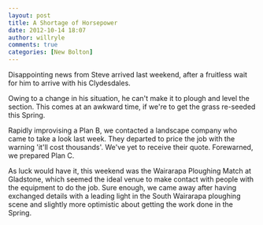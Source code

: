 ```yaml
---
layout: post
title: A Shortage of Horsepower
date: 2012-10-14 18:07
author: willryle
comments: true
categories: [New Bolton]
---
```

Disappointing news from Steve arrived last weekend, after a fruitless wait for him to arrive with his Clydesdales.

<!--more-->

Owing to a change in his situation, he can't make it to plough and level the section. This comes at an awkward time, if we're to get the grass re-seeded this Spring.

Rapidly improvising a Plan B, we contacted a landscape company who came to take a look last week. They departed to price the job with the warning 'it'll cost thousands'. We've yet to receive their quote. Forewarned, we prepared Plan C.

As luck would have it, this weekend was the Wairarapa Ploughing Match at Gladstone, which seemed the ideal venue to make contact with people with the equipment to do the job. Sure enough, we came away after having exchanged details with a leading light in the South Wairarapa ploughing scene and slightly more optimistic about getting the work done in the Spring.
